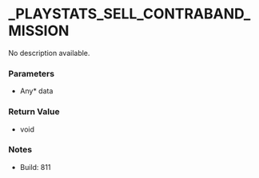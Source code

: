 # _PLAYSTATS_SELL_CONTRABAND_MISSION

No description available.

### Parameters
* Any* data

### Return Value
* void

### Notes
* Build: 811

